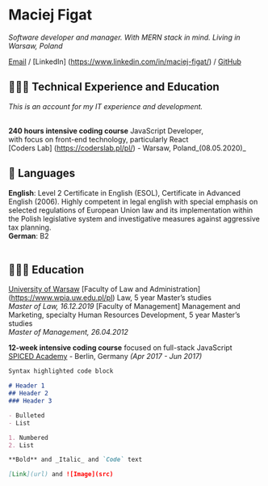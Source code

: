 # Maciej Figat

_Software developer and manager. With MERN stack in mind. Living in Warsaw, Poland_ <br>

[Email](mailto:MaciejFigat@protonmail.com) / [LinkedIn] (https://www.linkedin.com/in/maciej-figat/) / [GitHub](https://github.com/MaciejFigat)

## 👩🏼‍💻 Technical Experience and Education
_This is an account for my IT experience and development._
<br><br>

**240 hours intensive coding course** JavaScript Developer,  
with focus on front-end technology, particularly React<br>
[Coders Lab] (https://coderslab.pl/pl/) - Warsaw, Poland_(08.05.2020)_<br>

## 💬 Languages

**English**: Level 2 Certificate in English (ESOL), Certificate in Advanced English (2006). Highly competent in legal english with special emphasis on selected regulations of European Union law and its implementation within the Polish legislative system and investigative measures against aggressive tax planning. <br>
**German**: B2
<br><br>

## 👩🏼‍🎓 Education
[University of Warsaw](https://en.uw.edu.pl/)
[Faculty of Law and Administration] (https://www.wpia.uw.edu.pl/pl) Law, 5 year Master’s studies<br>
_Master of Law, 16.12.2019_
 [Faculty of Management] Management and Marketing, specialty Human Resources Development, 5 year Master’s studies <br>
_Master of Management, 26.04.2012_


**12-week intensive coding course** focused on full-stack JavaScript<br>
[SPICED Academy](https://www.spiced-academy.com/) - Berlin, Germany _(Apr 2017 - Jun 2017)_ <br>

```markdown
Syntax highlighted code block

# Header 1
## Header 2
### Header 3

- Bulleted
- List

1. Numbered
2. List

**Bold** and _Italic_ and `Code` text

[Link](url) and ![Image](src)
```


